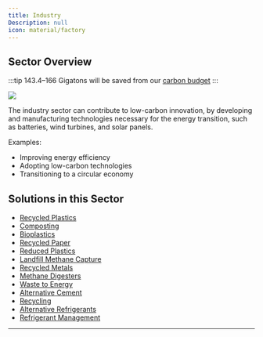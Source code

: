 ```yaml
---
title: Industry
Description: null
icon: material/factory
---
```


## Sector Overview

:::tip 143.4–166 Gigatons will be saved from our [carbon budget](../glossary/#carbon-budget)
:::

![](/../static/img/industry.jpg)

The industry sector can contribute to low-carbon innovation, by developing and manufacturing technologies necessary for the energy transition, such as batteries, wind turbines, and solar panels.

Examples:

* Improving energy efficiency
* Adopting low-carbon technologies
* Transitioning to a circular economy

## Solutions in this Sector

* [Recycled Plastics](../solution-recycled-plastics)
* [Composting](../solution-composting)
* [Bioplastics](../solution-bioplastics)
* [Recycled Paper](../solution-recycled-paper)
* [Reduced Plastics](../solution-reduced-plastics)
* [Landfill Methane Capture](../solution-landfill-methane-capture)
* [Recycled Metals](../solution-recycled-metals)
* [Methane Digesters](../solution-methane-digesters)
* [Waste to Energy](../solution-waste-to-energy)
* [Alternative Cement](../solution-alternative-cement)
* [Recycling](../solution-recycling)
* [Alternative Refrigerants](../solution-alternative-refrigerants)
* [Refrigerant Management](../solution-refrigerant-management)

- - -

